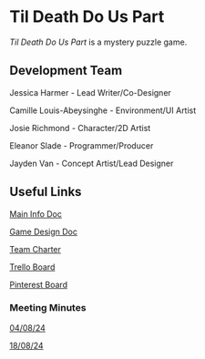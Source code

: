 # Til Death Do Us Part
*Til Death Do Us Part* is a mystery puzzle game. 

## Development Team
Jessica Harmer - Lead Writer/Co-Designer

Camille Louis-Abeysinghe - Environment/UI Artist

Josie Richmond - Character/2D Artist

Eleanor Slade - Programmer/Producer

Jayden Van - Concept Artist/Lead Designer

## Useful Links
[Main Info Doc](https://docs.google.com/document/d/1BtbR-lE4DonT0De6bzgwO1y2SARBUh3zgTnbYJIEPCU/edit?usp=sharing)

[Game Design Doc](https://docs.google.com/document/d/1iwbepT3hfDqOVWnEWu87i2-I7B4AdqmmTm2O8G4iQH0/edit)

[Team Charter](https://docs.google.com/document/d/1PbfxIyHB_rtyNb00IZtCW6GcYk6MahNbw6I7VE1-7_I/edit?usp=sharing)

[Trello Board](https://trello.com/b/YqaLBsGg/murder-for-love)

[Pinterest Board](https://www.pinterest.com.au/spicyspooon/digital-game-lab/)

### Meeting Minutes
[04/08/24](https://docs.google.com/document/d/1LMnN8Wt5OSWrmradWRzqk42Pxp1uaJ73-b9HHmiDgsE/edit?usp=sharing)

[18/08/24](https://docs.google.com/document/d/1CyRwixxatyi-iyLiJwiZimrXBRsrB-2mIf8cMn_RL44/edit)
